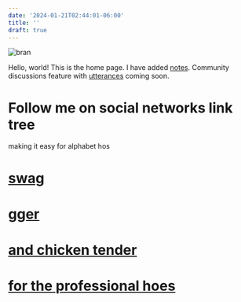 ```yaml
---
date: '2024-01-21T02:44:01-06:00'
title: ''
draft: true
---
```


![bran](/bran.jpg)

Hello, world! This is the home page. I have added [notes](/notes). Community discussions feature with [utterances](https://utteranc.es/) coming soon.

# Follow me on social networks link tree
making it easy for alphabet hos

# [swag](https://www.instagram.com/gutibran_/)
# [gger](https://twitter.com/gutibran)
# [and chicken tender](https://github.com/gutibran)
# [for the professional hoes](https://www.linkedin.com/in/gutibran)